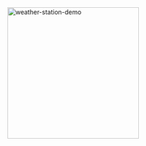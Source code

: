 <img width="295" alt="weather-station-demo" src="https://github.com/user-attachments/assets/67b8881c-9665-4af8-b812-9c210e422d20" />
